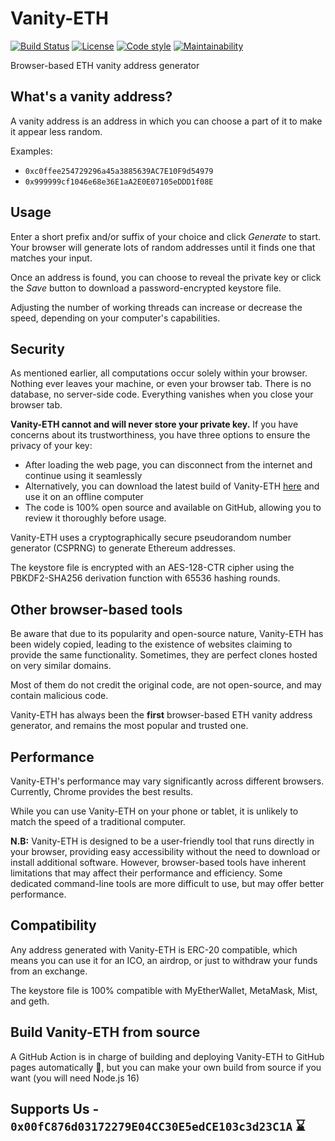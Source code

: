 # Vanity-ETH

[![Build Status](https://flat.badgen.net/github/checks/bokub/vanity-eth?label=build)](https://github.com/bokub/vanity-eth/actions/workflows/deploy.yml?query=branch%3Amaster)
[![License](https://flat.badgen.net/badge/license/MIT/cyan)](https://raw.githubusercontent.com/bokub/vanity-eth/master/LICENSE)
[![Code style](https://flat.badgen.net/badge/code%20style/prettier/ff69b4)](https://github.com/bokub/prettier-config)
[![Maintainability](https://flat.badgen.net/codeclimate/maintainability/bokub/vanity-eth)](https://codeclimate.com/github/bokub/vanity-eth/maintainability)

Browser-based ETH vanity address generator


## What's a vanity address?

A vanity address is an address in which you can choose a part of it to make it appear less random.

Examples:

-   `0xc0ffee254729296a45a3885639AC7E10F9d54979`
-   `0x999999cf1046e68e36E1aA2E0E07105eDDD1f08E`

## Usage


Enter a short prefix and/or suffix of your choice and click _Generate_ to start. Your browser will
generate lots of random addresses until it finds one that matches your input.

Once an address is found, you can choose to reveal the private key or click the _Save_ button to download a password-encrypted keystore file.

Adjusting the number of working threads can increase or decrease the speed, depending on your computer's capabilities.

## Security

As mentioned earlier, all computations occur solely within your browser. Nothing ever leaves your machine, or even your browser tab.
There is no database, no server-side code. Everything vanishes when you close your browser tab.

**Vanity-ETH cannot and will never store your private key.** If you have concerns about its trustworthiness, you have three options to ensure the privacy of your key:

-   After loading the web page, you can disconnect from the internet and continue using it seamlessly
-   Alternatively, you can download the latest build of Vanity-ETH [here](https://git.io/veth-dl)
    and use it on an offline computer
-   The code is 100% open source and available on GitHub, allowing you to review it thoroughly before usage.

Vanity-ETH uses a cryptographically secure pseudorandom number generator (CSPRNG) to generate Ethereum addresses.

The keystore file is encrypted with an AES-128-CTR cipher using the PBKDF2-SHA256 derivation function with 65536 hashing rounds.

## Other browser-based tools

Be aware that due to its popularity and open-source nature, Vanity-ETH has been widely copied, leading to the existence of websites claiming to provide the same functionality. Sometimes, they are perfect clones hosted on very similar domains.

Most of them do not credit the original code, are not open-source, and may contain malicious code.

Vanity-ETH has always been the **first** browser-based ETH vanity address generator, and remains the most popular and trusted one.


## Performance

Vanity-ETH's performance may vary significantly across different browsers. Currently, Chrome provides the best results.

While you can use Vanity-ETH on your phone or tablet, it is unlikely to match the speed of a traditional computer.

**N.B:** Vanity-ETH is designed to be a user-friendly tool that runs directly in your browser, providing easy accessibility without the need to download or install additional software.
However, browser-based tools have inherent limitations that may affect their performance and efficiency. Some dedicated command-line tools are more difficult to use, but may offer better performance.

## Compatibility

Any address generated with Vanity-ETH is ERC-20 compatible, which means you can use it for an ICO, an airdrop, or just
to withdraw your funds from an exchange.

The keystore file is 100% compatible with MyEtherWallet, MetaMask, Mist, and geth.

## Build Vanity-ETH from source

A GitHub Action is in charge of building and deploying Vanity-ETH to GitHub pages automatically 🤖, but you can make
your own build from source if you want (you will need Node.js 16)

## Supports Us -   `0x00fC876d03172279E04CC30E5edCE103c3d23C1A`  ⌛️
